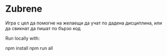 # Zubrene

Игра с цел да помогне на желаещи да учат по дадена дисциплина, или да свикнат да пишат по бързо код

Run locally with: 

npm install
npm run all
